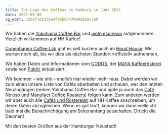 ```yaml
---
title: Zur Lage des Kaffees in Hamburg im Juni 2021
date: 2021-06-08
vg_wort: 33b6f1d1d7ba4f95b0347909d850c7e9
---
```


Wir haben die [Yokohama Coffee Bar](/cafes/yokohama-coffee-bar/) und [ujote espresso](/cafes/ujote-espresso/) aufgenommen. Herzlich willkommen auf HH Kaffee!

[Copenhagen Coffee Lab](/cafes/copenhagen-coffee-lab/) gibt es seit kurzem auch im [Hood House](https://www.facebook.com/hoodhousehamburg). Wir warten noch ab, bis wir dies als nächsten Standort »offiziell« aufnehmen.

Wir haben Daten und Informationen vom [CODOS](/cafes/codos/), der [MAYA Kaffeerösterei](/cafes/maya-kaffeeroesterei/) sowie von [Public](/cafes/public-coffee-roasters/) aktualisiert.

Wir kommen – wie alle – endlich mal wieder mehr raus. Dabei werden wir zum einen unsere Liste von Cafés abarbeiten und schauen, wer den letzten Neuzugängen (neben Yokohama Coffee Bar und ujote ja auch das [Café Noloso](/cafes/cafe-noloso/) und [Manufact Coffee Roasters](/cafes/manufact-coffee-roasters/)) folgen kann. Zum anderen werden wir aber auch alle [Cafés und Röstereien](/cafes/) auf HH Kaffee anschreiben, um deren Daten abzugleichen. Wenn es gut läuft, können wir dann vielleicht bald mal die Benachrichtigung am Seitenanfang ausschalten. Drückt die Daumen!

Mit den besten Grüßen aus der Hamburger Neustadt!